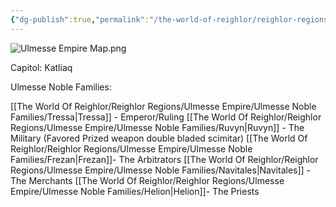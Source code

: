 ```yaml
---
{"dg-publish":true,"permalink":"/the-world-of-reighlor/reighlor-regions/ulmesse-empire/ulmesse-empire/"}
---
```


![Ulmesse Empire Map.png](/img/user/The%20World%20Of%20Reighlor/Map%20Pics/Ulmesse%20Empire%20Map.png)

Capitol: Katliaq

Ulmesse Noble Families:

[[The World Of Reighlor/Reighlor Regions/Ulmesse Empire/Ulmesse Noble Families/Tressa\|Tressa]] - Emperor/Ruling 
[[The World Of Reighlor/Reighlor Regions/Ulmesse Empire/Ulmesse Noble Families/Ruvyn\|Ruvyn]] - The Military (Favored Prized weapon double bladed scimitar)
[[The World Of Reighlor/Reighlor Regions/Ulmesse Empire/Ulmesse Noble Families/Frezan\|Frezan]]- The Arbitrators
[[The World Of Reighlor/Reighlor Regions/Ulmesse Empire/Ulmesse Noble Families/Navitales\|Navitales]] - The Merchants 
[[The World Of Reighlor/Reighlor Regions/Ulmesse Empire/Ulmesse Noble Families/Helion\|Helion]]- The Priests


